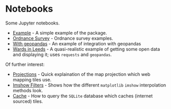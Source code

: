 # Notebooks

Some Jupyter notebooks.

- [Example](Example.ipynb) - A simple example of the package.
- [Ordnance Survey](notebooks/Ordnance%20Survey.ipynb) - Ordnance survey examples.
- [With geopandas](With%20geopandas.ipynb) - An example of integration with geopandas
- [Wards in Leeds](Wards%20in%20Leeds.ipynb) - A quasi-realistic example of getting some open data and displaying it; uses `requests` and `geopandas`.

Of further interest:

- [Projections](Projections.ipynb) - Quick explaination of the map projection which web mapping tiles use.
- [Imshow Filters](Imshow%20Filters.ipynb) - Shows how the different `matplotlib` `imshow` interpolation methods look.
- [Cache](Cache.ipynb) - How to query the `SQLite` database which caches (internet
  sourced) tiles.
